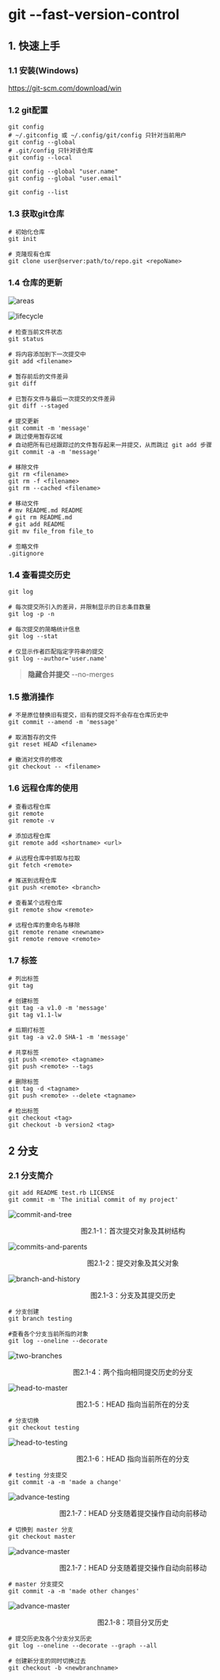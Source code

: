 # git --fast-version-control

## 1. 快速上手

### 1.1 安装(Windows)

https://git-scm.com/download/win

### 1.2 git配置

```shell
git config
# ~/.gitconfig 或 ~/.config/git/config 只针对当前用户
git config --global
# .git/config 只针对该仓库
git config --local

git config --global "user.name"
git config --global "user.email"

git config --list

```

### 1.3 获取git仓库

```shell
# 初始化仓库
git init

# 克隆现有仓库
git clone user@server:path/to/repo.git <repoName>
```

### 1.4 仓库的更新

![areas](.\images\areas.png)

![lifecycle](.\images\lifecycle.png)

```shell
# 检查当前文件状态
git status

# 将内容添加到下一次提交中
git add <filename>

# 暂存前后的文件差异
git diff

# 已暂存文件与最后一次提交的文件差异
git diff --staged

# 提交更新
git commit -m 'message'
# 跳过使用暂存区域
# 自动把所有已经跟踪过的文件暂存起来一并提交，从而跳过 git add 步骤
git commit -a -m 'message'

# 移除文件
git rm <filename>
git rm -f <filename>
git rm --cached <filename>

# 移动文件
# mv README.md README
# git rm README.md
# git add README
git mv file_from file_to

# 忽略文件
.gitignore
```

### 1.4 查看提交历史

```shell
git log

# 每次提交所引入的差异，并限制显示的日志条目数量
git log -p -n

# 每次提交的简略统计信息
git log --stat

# 仅显示作者匹配指定字符串的提交
git log --author='user.name'

```

> **隐藏合并提交** --no-merges 

### 1.5 撤消操作

```shell
# 不是原位替换旧有提交，旧有的提交将不会存在仓库历史中
git commit --amend -m 'message'

# 取消暂存的文件
git reset HEAD <filename>

# 撤消对文件的修改
git checkout -- <filename>
```

### 1.6 远程仓库的使用

```shell
# 查看远程仓库
git remote
git remote -v

# 添加远程仓库
git remote add <shortname> <url>

# 从远程仓库中抓取与拉取
git fetch <remote>

# 推送到远程仓库
git push <remote> <branch>

# 查看某个远程仓库
git remote show <remote>

# 远程仓库的重命名与移除
git remote rename <newname>
git remote remove <remote>

```

### 1.7 标签

```shell
# 列出标签
git tag

# 创建标签
git tag -a v1.0 -m 'message'
git tag v1.1-lw

# 后期打标签
git tag -a v2.0 SHA-1 -m 'message'

# 共享标签
git push <remote> <tagname>
git push <remote> --tags

# 删除标签
git tag -d <tagname>
git push <remote> --delete <tagname>

# 检出标签
git checkout <tag>
git checkout -b version2 <tag>
```

## 2 分支

### 2.1 分支简介

```shell
git add README test.rb LICENSE
git commit -m 'The initial commit of my project'
```

![commit-and-tree](C:\code\github\git-gudie\images\commit-and-tree.png)

<center>图2.1-1：首次提交对象及其树结构</center>

![commits-and-parents](.\images\commits-and-parents.png)

<center>图2.1-2：提交对象及其父对象</center>



![branch-and-history](.\images\branch-and-history.png)

<center>图2.1-3：分支及其提交历史</center>

```shell
# 分支创建
git branch testing

#查看各个分支当前所指的对象
git log --oneline --decorate
```

![two-branches](.\images\two-branches.png)



<center>图2.1-4：两个指向相同提交历史的分支</center>



![head-to-master](C:\code\github\git-gudie\images\head-to-master.png)

<center>图2.1-5：HEAD 指向当前所在的分支</center>

```shell
# 分支切换
git checkout testing
```

![head-to-testing](.\images\head-to-testing.png)

<center>图2.1-6：HEAD 指向当前所在的分支</center>

```shell
# testing 分支提交
git commit -a -m 'made a change'
```

![advance-testing](.\images\advance-testing.png)

<center>图2.1-7：HEAD 分支随着提交操作自动向前移动</center>

```shell
# 切换到 master 分支
git checkout master
```

![advance-master](.\images\checkout-master.png)

<center>图2.1-7：HEAD 分支随着提交操作自动向前移动</center>



```shell
# master 分支提交
git commit -a -m 'made other changes'
```

![advance-master](.\images\advance-master.png)

<center>图2.1-8：项目分叉历史</center>

```shell
# 提交历史及各个分支分叉历史
git log --oneline --decorate --graph --all

# 创建新分支的同时切换过去
git checkout -b <newbranchname>
```

